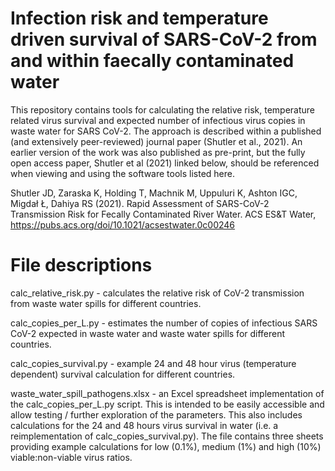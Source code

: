 # Infection risk and temperature driven survival of SARS-CoV-2 from and within faecally contaminated water

This repository contains tools for calculating the relative risk, temperature related virus survival and expected number of infectious virus copies in waste water for SARS CoV-2. The approach is described within a published (and extensively peer-reviewed) journal paper (Shutler et al., 2021). An earlier version of the work was also published as pre-print, but the fully open access paper, Shutler et al (2021) linked below, should be referenced when viewing and using the software tools listed here.

Shutler JD, Zaraska K, Holding T, Machnik M, Uppuluri K, Ashton IGC, Migdał Ł, Dahiya RS (2021). Rapid Assessment of SARS-CoV-2 Transmission Risk for Fecally Contaminated River Water. ACS ES&T Water, https://pubs.acs.org/doi/10.1021/acsestwater.0c00246


# File descriptions

calc_relative_risk.py - calculates the relative risk of CoV-2 transmission from waste water spills for different countries.

calc_copies_per_L.py - estimates the number of copies of infectious SARS CoV-2 expected in waste water and waste water spills for different countries.

calc_copies_survival.py - example 24 and 48 hour virus (temperature dependent) survival calculation for different countries.

waste_water_spill_pathogens.xlsx - an Excel spreadsheet implementation of the calc_copies_per_L.py script. This is intended to be easily accessible and allow testing / further exploration of the parameters. This also includes calculations for the 24 and 48 hours virus survival in water (i.e. a reimplementation of calc_copies_survival.py). The file contains three sheets providing example calculations for low (0.1%), medium (1%) and high (10%) viable:non-viable virus ratios.
